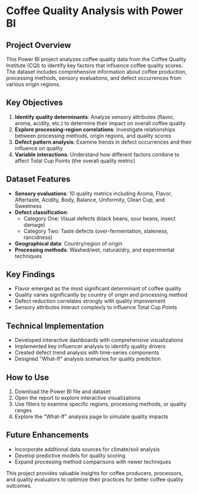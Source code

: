 # Coffee Quality Analysis with Power BI

## Project Overview

This Power BI project analyzes coffee quality data from the Coffee Quality Institute (CQI) to identify key factors that influence coffee quality scores. The dataset includes comprehensive information about coffee production, processing methods, sensory evaluations, and defect occurrences from various origin regions.

## Key Objectives

1. **Identify quality determinants**: Analyze sensory attributes (flavor, aroma, acidity, etc.) to determine their impact on overall coffee quality
2. **Explore processing-region correlations**: Investigate relationships between processing methods, origin regions, and quality scores
3. **Defect pattern analysis**: Examine trends in defect occurrences and their influence on quality
4. **Variable interactions**: Understand how different factors combine to affect Total Cup Points (the overall quality metric)

## Dataset Features

- **Sensory evaluations**: 10 quality metrics including Aroma, Flavor, Aftertaste, Acidity, Body, Balance, Uniformity, Clean Cup, and Sweetness
- **Defect classification**:
  - Category One: Visual defects (black beans, sour beans, insect damage)
  - Category Two: Taste defects (over-fermentation, staleness, rancidness)
- **Geographical data**: Country/region of origin
- **Processing methods**: Washed/wet, natural/dry, and experimental techniques

## Key Findings

- Flavor emerged as the most significant determinant of coffee quality
- Quality varies significantly by country of origin and processing method
- Defect reduction correlates strongly with quality improvement
- Sensory attributes interact complexly to influence Total Cup Points

## Technical Implementation

- Developed interactive dashboards with comprehensive visualizations
- Implemented key influencer analysis to identify quality drivers
- Created defect trend analysis with time-series components
- Designed "What-If" analysis scenarios for quality prediction

## How to Use

1. Download the Power BI file and dataset
2. Open the report to explore interactive visualizations
3. Use filters to examine specific regions, processing methods, or quality ranges
4. Explore the "What-If" analysis page to simulate quality impacts

## Future Enhancements

- Incorporate additional data sources for climate/soil analysis
- Develop predictive models for quality scoring
- Expand processing method comparisons with newer techniques

This project provides valuable insights for coffee producers, processors, and quality evaluators to optimize their practices for better coffee quality outcomes.
